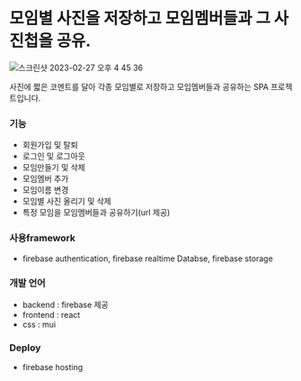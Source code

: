 # 모임별 사진을 저장하고 모임멤버들과 그 사진첩을 공유.

![스크린샷 2023-02-27 오후 4 45 36](https://user-images.githubusercontent.com/61385080/221504261-12d42936-73db-4422-9f5b-9507f5d1bdbd.png)

사진에 짧은 코멘트를 달아 각종 모임별로 저장하고 모임멤버들과 공유하는 SPA 프로젝트입니다.

### 기능
- 회원가입 및 탈퇴
- 로그인 및 로그아웃
- 모임만들기 및 삭제
- 모임멤버 추가
- 모임이름 변경
- 모임별 사진 올리기 및 삭제
- 특정 모임을 모임멤버들과 공유하기(url 제공)

### 사용framework
- firebase authentication, firebase realtime Databse, firebase storage

### 개발 언어
- backend : firebase 제공
- frontend : react
- css : mui

### Deploy
- firebase hosting
